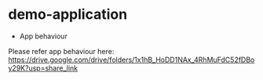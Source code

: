 # demo-application
* App behaviour

Please refer app behaviour here: https://drive.google.com/drive/folders/1x1hB_HoDD1NAx_4RhMuFdC52fDBoy29K?usp=share_link
